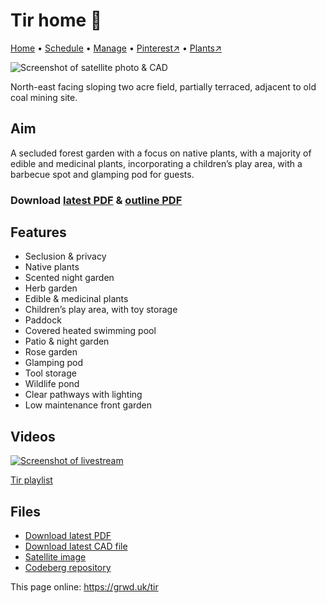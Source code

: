 # Tir home 🏡

[Home](https://grwd.uk/tir/) • [Schedule](https://grwd.uk/tir/schedule) • [Manage](https://grwd.uk/tir/manage) • [Pinterest↗](https://pinterest.co.uk/NatureWorksGarden/tir/) • [Plants↗](https://grwd.cc/tir-plants)

![Screenshot of satellite photo & CAD](https://res.cloudinary.com/growdigital/image/upload/w_320/v1702385762/tir/cad-231212.jpg)

North-east facing sloping two acre field, partially terraced, adjacent to old coal mining site.

## Aim

A secluded forest garden with a focus on native plants, with a majority of edible and medicinal plants, incorporating a children’s play area, with a barbecue spot and glamping pod for guests.

### Download [latest PDF](https://codeberg.org/natureworks/tir/src/branch/main/tir.pdf) & [outline PDF](https://codeberg.org/natureworks/tir/src/branch/main/tir-outline.pdf)

## Features

* Seclusion & privacy
* Native plants
* Scented night garden
* Herb garden
* Edible & medicinal plants 
* Children’s play area, with toy storage
* Paddock
* Covered heated swimming pool
* Patio & night garden
* Rose garden
* Glamping pod
* Tool storage
* Wildlife pond
* Clear pathways with lighting
* Low maintenance front garden

## Videos

[![Screenshot of livestream](https://res.cloudinary.com/growdigital/image/upload/w_320/v1638362351/clifftop/clifftop-livestream.jpg)](https://grwd.cc/tir-playlist)

[Tir playlist](https://grwd.cc/tir-playlist)

## Files

* [Download latest PDF](https://codeberg.org/natureworks/tir/src/branch/main/tir.pdf)
* [Download latest CAD file](https://codeberg.org/natureworks/tir/src/branch/main/tir.dxf)
* [Satellite image](https://codeberg.org/natureworks/tir/src/branch/main/satellite.jpg)
* [Codeberg repository](https://codeberg.org/natureworks/tir)

This page online: <https://grwd.uk/tir>
